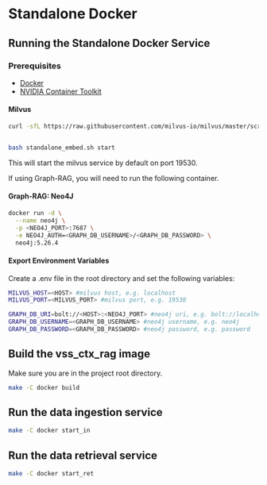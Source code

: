 <!--
SPDX-FileCopyrightText: Copyright (c) 2025 NVIDIA CORPORATION & AFFILIATES. All rights reserved.
SPDX-License-Identifier: Apache-2.0
 *
Licensed under the Apache License, Version 2.0 (the "License");
you may not use this file except in compliance with the License.
You may obtain a copy of the License at
 *
http://www.apache.org/licenses/LICENSE-2.0
 *
Unless required by applicable law or agreed to in writing, software
distributed under the License is distributed on an "AS IS" BASIS,
WITHOUT WARRANTIES OR CONDITIONS OF ANY KIND, either express or implied.
See the License for the specific language governing permissions and
limitations under the License.
-->

# Standalone Docker

## Running the Standalone Docker Service

### Prerequisites

-   [Docker](https://docs.docker.com/)
-   [NVIDIA Container Toolkit](https://docs.nvidia.com/datacenter/cloud-native/container-toolkit/latest/install-guide.html)

#### Milvus

``` bash
curl -sfL https://raw.githubusercontent.com/milvus-io/milvus/master/scripts/standalone_embed.sh -o standalone_embed.sh


bash standalone_embed.sh start
```

This will start the milvus service by default on port 19530.

If using Graph-RAG, you will need to run the following container.

#### Graph-RAG: Neo4J

``` bash
docker run -d \
  --name neo4j \
  -p <NEO4J_PORT>:7687 \
  -e NEO4J_AUTH=<GRAPH_DB_USERNAME>/<GRAPH_DB_PASSWORD> \
  neo4j:5.26.4
```

#### Export Environment Variables

Create a .env file in the root directory and set the following
variables:

``` bash
MILVUS_HOST=<HOST> #milvus host, e.g. localhost
MILVUS_PORT=<MILVUS_PORT> #milvus port, e.g. 19530

GRAPH_DB_URI=bolt://<HOST>:<NEO4J_PORT> #neo4j uri, e.g. bolt://localhost:7687
GRAPH_DB_USERNAME=<GRAPH_DB_USERNAME> #neo4j username, e.g. neo4j
GRAPH_DB_PASSWORD=<GRAPH_DB_PASSWORD> #neo4j password, e.g. password
```

## Build the vss_ctx_rag image

Make sure you are in the project root directory.

``` bash
make -C docker build
```

## Run the data ingestion service

``` bash
make -C docker start_in
```

## Run the data retrieval service

``` bash
make -C docker start_ret
```
